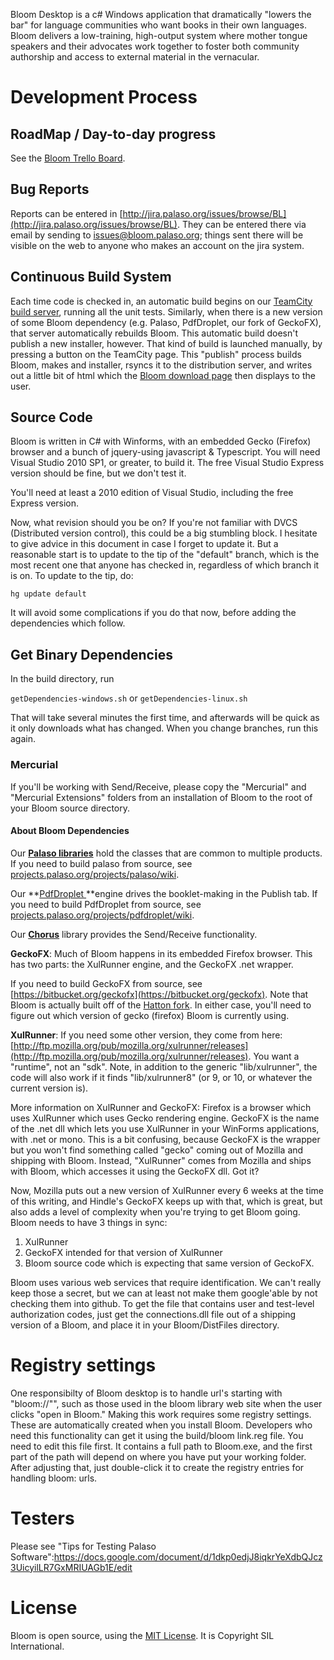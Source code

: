 Bloom Desktop is a c# Windows application that dramatically "lowers the bar" for language communities who want books in their own languages. Bloom delivers a low-training, high-output system where mother tongue speakers and their advocates work together to foster both community authorship and access to external material in the vernacular.

# Development Process

## RoadMap / Day-to-day progress

See the [Bloom Trello Board](https://trello.com/board/bloom-development/4f087ec138f81c83752051a0).

## Bug Reports

Reports can be entered in [http://jira.palaso.org/issues/browse/BL](http://jira.palaso.org/issues/browse/BL). They can be entered there via email by sending to [issues@bloom.palaso.org](mailto:issues@bloom.palaso.org); things sent there will be visible on the web to anyone who makes an account on the jira system.

## Continuous Build System

Each time code is checked in, an automatic build begins on our [TeamCity build server](http://build.palaso.org/project.html?projectId=project16&amp;tab=projectOverview), running all the unit tests. Similarly, when there is a new version of some Bloom dependency (e.g. Palaso, PdfDroplet, our fork of GeckoFX), that server automatically rebuilds Bloom. This automatic build doesn't publish a new installer, however. That kind of build is launched manually, by pressing a button on the TeamCity page. This "publish" process builds Bloom, makes and installer, rsyncs it to the distribution server, and writes out a little bit of html which the [Bloom download page](../download/) then displays to the user.

## Source Code

Bloom is written in C# with Winforms, with an embedded Gecko (Firefox) browser and a bunch of jquery-using javascript & Typescript. You will need Visual Studio 2010 SP1, or greater, to build it. The free Visual Studio Express version should be fine, but we don't test it.

You'll need at least a 2010 edition of Visual Studio, including the free Express version. 

Now, what revision should you be on? If you're not familiar with DVCS (Distributed version control), this could be a big stumbling block. I hesitate to give advice in this document in case I forget to update it. But a reasonable start is to update to the tip of the "default" branch, which is the most recent one that anyone has checked in, regardless of which branch it is on. To update to the tip, do:

`hg update default`

It will avoid some complications if you do that now, before adding the dependencies which follow.

## Get Binary Dependencies

In the build directory, run

`getDependencies-windows.sh`
or
`getDependencies-linux.sh`

That will take several minutes the first time, and afterwards will be quick as it only downloads what has changed. When you change branches, run this again. 

### Mercurial
If you'll be working with Send/Receive, please copy the "Mercurial" and "Mercurial Extensions" folders from an installation of Bloom to the root of your Bloom source directory.

#### About Bloom Dependencies

Our **[Palaso libraries](http://projects.palaso.org/projects/palaso)** hold the classes that are common to multiple products. If you need to build palaso from source, see [projects.palaso.org/projects/palaso/wiki](http://projects.palaso.org/projects/palaso/wiki).

Our **[PdfDroplet ](http://pdfdroplet.palaso.org)**engine drives the booklet-making in the Publish tab. If you need to build PdfDroplet from source, see [projects.palaso.org/projects/pdfdroplet/wiki](http://projects.palaso.org/projects/palaso/wiki).

Our **[Chorus](http://projects.palaso.org/projects/chorus)** library provides the Send/Receive functionality.

**GeckoFX**: Much of Bloom happens in its embedded Firefox browser. This has two parts: the XulRunner engine, and the GeckoFX .net wrapper.

If you need to build GeckoFX from source, see [https://bitbucket.org/geckofx](https://bitbucket.org/geckofx). Note that Bloom is actually built off of the [Hatton fork](https://bitbucket.org/hatton/geckofx-11.0). In either case, you'll need to figure out which version of gecko (firefox) Bloom is currently using.

**XulRunner**: If you need some other version, they come from here: [http://ftp.mozilla.org/pub/mozilla.org/xulrunner/releases](http://ftp.mozilla.org/pub/mozilla.org/xulrunner/releases). You want a "runtime", not an "sdk". Note, in addition to the generic "lib/xulrunner", the code will also work if it finds "lib/xulrunner8" (or 9, or 10, or whatever the current version is).

More information on XulRunner and GeckoFX: Firefox is a browser which uses XulRunner which uses Gecko rendering engine. GeckoFX is the name of the .net dll which lets you use XulRunner in your WinForms applications, with .net or mono. This is a bit confusing, because GeckoFX is the wrapper but you won't find something called "gecko" coming out of Mozilla and shipping with Bloom. Instead, "XulRunner" comes from Mozilla and ships with Bloom, which accesses it using the GeckoFX dll. Got it?

Now, Mozilla puts out a new version of XulRunner every 6 weeks at the time of this writing, and Hindle's GeckoFX keeps up with that, which is great, but also adds a level of complexity when you're trying to get Bloom going. Bloom needs to have 3 things in sync:
1) XulRunner
2) GeckoFX intended for that version of XulRunner
3) Bloom source code which is expecting that same version of GeckoFX.

Bloom uses various web services that require identification. We can't really keep those a secret, but we can at least not make them google'able by not checking them into github. To get the file that contains user and test-level authorization codes, just get the connections.dll file out of a shipping version of a Bloom, and place it in your Bloom/DistFiles directory.

# Registry settings

One responsibilty of Bloom desktop is to handle url's starting with "bloom://"", such as those used in the bloom library web site when the user clicks "open in Bloom." Making this work requires some registry settings. These are automatically created when you install Bloom. Developers who need this functionality can get it using the build/bloom link.reg file. You need to edit this file first. It contains a full path to Bloom.exe, and the first part of the path will depend on where you have put your working folder. After adjusting that, just double-click it to create the registry entries for handling bloom: urls.

# Testers

Please see "Tips for Testing Palaso Software":https://docs.google.com/document/d/1dkp0edjJ8iqkrYeXdbQJcz3UicyilLR7GxMRIUAGb1E/edit

# License

Bloom is open source, using the [MIT License](http://sil.mit-license.org). It is Copyright SIL International.